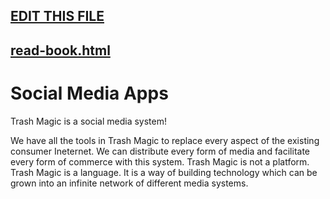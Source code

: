 ## [EDIT THIS FILE](edit-markdown-file.php?filename=geometron.md)

## [read-book.html](read-book.html)

# Social Media Apps

Trash Magic is a social media system!  

We have all the tools in Trash Magic to replace every aspect of the existing consumer Ineternet.  We can distribute every form of media and facilitate every form of commerce with this system.  Trash Magic is not a platform. Trash Magic is a language. It is a way of building technology which can be grown into an infinite network of different media systems.